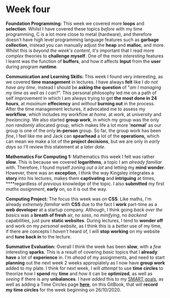 # Week four

**Foundation Programming:** This week we covered more **loops** and **selection**. Whilst I have covered these topics _before_ with my time programming, C is a lot more close to metal \(hardware\), and therefore doesn't have high level programming language features such as **garbage collection**, instead you can manually adjust the **heap** and **malloc**, and more. Whilst this is _beyond the week's content_, it's important that I read more _complex_ theories to **challenge myself**. One of the more _interesting_ features I learnt was the function of **buffers**, and how it affects **Input** from the **user** during program **runtime**.

**Communication and Learning Skills:** This week I found very interesting, as we covered **time management** in lectures. I have always **felt** like I _do not have any time_, instead I should be **asking the question** of "_am I managing my time as well as I can?_". This personal philosophy led me on a path of self improvement in which I am always trying to get **the most done in 24 hours**, at _maximum_ **effeciency** and _without_ **burning out** in the process. After the time management lectures, it advocated me to assess my **workflow**, which includes my workflow at _home_, at _work_, at _university_ and _freelancing_. We also started **group work**, in which my group was the only _non randomly_ allocated group, which makes life a lot more '**normal**' as our group is one of the only **in-person** group. So far, the group work has been _fine_, I feel like me and Jack can **spearhead** a lot of the **operations,** which can mean we make a lot of the **project decisions**, but we are only in _early days_ so I'll review this statement at a _later date_.

**Mathematics For Computing 1:** Mathematics this week I felt was rather **slow**. This is because we covered **logarithms**, a topic I am _already familiar_ with. Therefore, I found myself _zoning out a lot_ and letting my **mind wonder**. However, there was an **exception**, I think the way Kingsley integrates a **story** into his lectures, makes them **captivating** and **intriguing** at times, ****regardless of _previous_ knowledge of the topic. I also **submitted** my first _maths assignment_, **early** on, so it is out the way.

**Computing Project:** The focus this week was on **CSS**. Like maths, I'm already _extremely familiar_ with **CSS** due to the fact I **work** part-time as a **web developer** at a startup company. Although, I think going _back over the basics_ was a **breath of fresh** air, no _sass_, no _minifying_, no _backend_ capabilities, just pure **static websites**. During lectures, I tend to **wonder off** and work on my _personal website_, as I think this is a _better_ use of my time, if there are concepts I _haven't_ heard of, I will **stop working** on my website and **tune back in** to the lecture. 

**Summative Evaluation:** Overall I think the week has been **slow**, with a _few_ interesting **sparks**. This is a result of covering _basic_ topics that I **already have** a lot of **experience** in. I'm _ahead_ of my assignments, and need to start **planning** out the next week 2 weeks appropiately as I now have **group work** added to my plate. I think for next week, I will _attempt_ to use **time circles** to theorize _how_ I **spend** my **time** and _how_ it can be **optimized**, as well as _seeing_ if there is any **unbalances**. I have _added_ this to my [SMART goals](../../smart-goals-1/#smart-goals), as well as adding a Time Circles page [**here**](../../time-circles.md), on this GitBook, that will **record my time circles** for the week beginning on 26/10/2020. 

